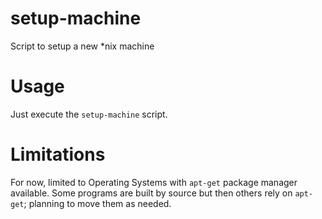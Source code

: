 # setup-machine
Script to setup a new *nix machine

# Usage
Just execute the `setup-machine` script.

# Limitations
For now, limited to Operating Systems with `apt-get` package manager available. Some programs are built by source but then others rely on `apt-get`; planning to move them as needed.
